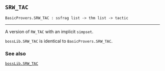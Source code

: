 ## `SRW_TAC`

``` hol4
BasicProvers.SRW_TAC : ssfrag list -> thm list -> tactic
```

------------------------------------------------------------------------

A version of `RW_TAC` with an implicit `simpset`.

`bossLib.SRW_TAC` is identical to `BasicProvers.SRW_TAC`.

### See also

[`bossLib.SRW_TAC`](#bossLib.SRW_TAC)
